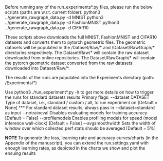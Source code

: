 Before running any of the run_experiments*.py files, please run the below scripts (paths are w.r.t. current folder):
python3 ../generate_rawgraph_data.py -d MNIST 
python3 ../generate_rawgraph_data.py -d FashionMNIST 
python3 ../generate_rawgraph_data.py -d CIFAR10

These scripts above downloads the full MNIST, FashionMNIST and CIFAR10 datasets and converts them to pytorch geometric files.
The geometric datasets will be populated in the <root>/Dataset/Raw/* and <root>/Dataset/RawGraph/* directories respectively.
The Dataset/Raw/* will contain the raw dataset downloaded from online repositories.
The Dataset/RawGraph/* will contain the pytorch geometric dataset converted from the raw datasets downloaded into Dataset/Raw/*.

The results of the runs are populated into the Experiments directory (path: <root>/Experiments/*)

Use python3 ./run_experiment*.py -h to get more details on how to trigger the runs for standard datasets results
Primary flags:
  --dataset DATASET     Type of dataset, i.e., standard / custom / all, to run experiment on        [Default = None]
                        *** For standard dataset results, always pass in --dataset=standard as input
  --notraineval         Disables evaluating models for training accuracy                            [Default = False]
  --profilemodels       Enables profiling models for speed (model inference wall-clock)             [Default = False]
  --avgsmoothwidth      Sets the width of window over which collected perf stats should be averaged [Default = 5%]

**NOTE**
To generate the loss, learning rate and accuracy curves/charts (in the Appendix of the manuscript), you can extend the run.settings.yaml with enough learning rates, as depicted in the charts we show and plot the ensuing results
